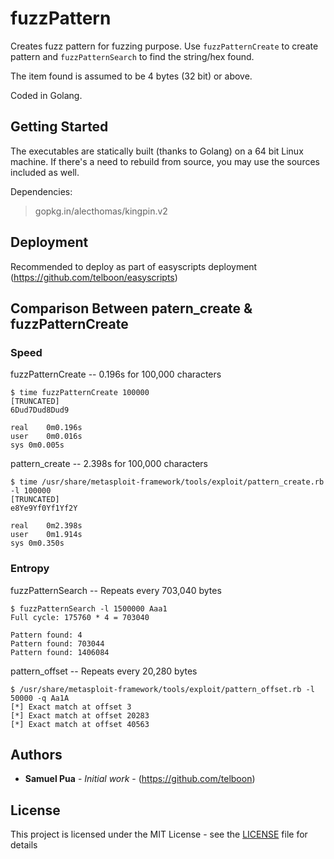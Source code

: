 # fuzzPattern
Creates fuzz pattern for fuzzing purpose. Use `fuzzPatternCreate` to create pattern and `fuzzPatternSearch` to find the string/hex found.

The item found is assumed to be 4 bytes (32 bit) or above.

Coded in Golang.

## Getting Started

The executables are statically built (thanks to Golang) on a 64 bit Linux machine. If there's a need to rebuild from source, you may use the sources included as well.

Dependencies:
> gopkg.in/alecthomas/kingpin.v2

## Deployment

Recommended to deploy as part of easyscripts deployment (https://github.com/telboon/easyscripts)

## Comparison Between patern_create & fuzzPatternCreate 

### Speed

fuzzPatternCreate -- 0.196s for 100,000 characters
```
$ time fuzzPatternCreate 100000
[TRUNCATED]
6Dud7Dud8Dud9

real	0m0.196s
user	0m0.016s
sys	0m0.005s
```

pattern_create -- 2.398s for 100,000 characters
```
$ time /usr/share/metasploit-framework/tools/exploit/pattern_create.rb -l 100000
[TRUNCATED]
e8Ye9Yf0Yf1Yf2Y

real	0m2.398s
user	0m1.914s
sys	0m0.350s
```


### Entropy

fuzzPatternSearch -- Repeats every 703,040 bytes
```
$ fuzzPatternSearch -l 1500000 Aaa1
Full cycle: 175760 * 4 = 703040

Pattern found: 4
Pattern found: 703044
Pattern found: 1406084
```

pattern_offset -- Repeats every 20,280 bytes
```
$ /usr/share/metasploit-framework/tools/exploit/pattern_offset.rb -l 50000 -q Aa1A
[*] Exact match at offset 3
[*] Exact match at offset 20283
[*] Exact match at offset 40563
```

## Authors

* **Samuel Pua** - *Initial work* - (https://github.com/telboon)

## License

This project is licensed under the MIT License - see the [LICENSE](LICENSE) file for details

